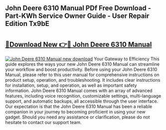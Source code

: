 ## John Deere 6310 Manual PDf Free Download - Part-KWh Service Owner Guide - User Repair Edition Tx9bE

# <h2><a href="http://bc92720.oget.top/?id=John+Deere+6310+Manual">🔗Download New 👉🔴 John Deere 6310 Manual</a></h2>

[![John Deere 6310 Manual new download](https://i.imgur.com/5g1atiW.png)](http://bc92720.oget.top/?id=John+Deere+6310+Manual)
Your Gateway to Efficiency This guide explores the ways your new John Deere 6310 Manual can streamline your workflow and boost productivity. Before using your John Deere 6310 Manual, please refer to this user manual for comprehensive instructions on product setup, operation, and troubleshooting. It includes clear instructions for installation, setup, and operation, as well as important safety information. John Deere 6310 Manual comes with an array of advanced features, including voice recognition, customizable settings, multi-language support, and automatic backups, all accessible through the user interface. Our expectation is that the John Deere 6310 Manual has been a reliable companion in your journey to becoming proficient in using your new gadget. Should you need any assistance or clarification, please do not hesitate to contact our support team.
